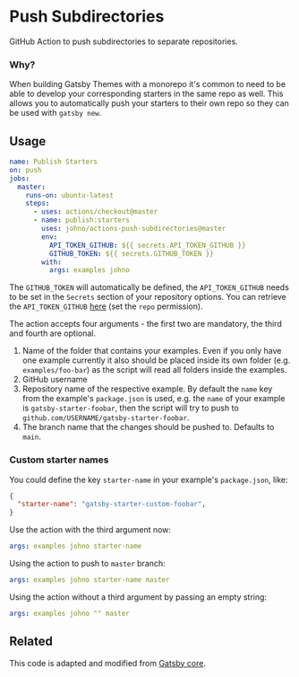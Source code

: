 # Push Subdirectories

GitHub Action to push subdirectories to separate repositories.

### Why?

When building Gatsby Themes with a monorepo it's common to need to
be able to develop your corresponding starters in the same repo as
well. This allows you to automatically push your starters to their
own repo so they can be used with `gatsby new`.

## Usage

```yml
name: Publish Starters
on: push
jobs:
  master:
    runs-on: ubuntu-latest
    steps:
      - uses: actions/checkout@master
      - name: publish:starters
        uses: johno/actions-push-subdirectories@master
        env:
          API_TOKEN_GITHUB: ${{ secrets.API_TOKEN_GITHUB }}
          GITHUB_TOKEN: ${{ secrets.GITHUB_TOKEN }}
        with:
          args: examples johno
```

The `GITHUB_TOKEN` will automatically be defined, the `API_TOKEN_GITHUB` needs to be set in the `Secrets` section of your repository options. You can retrieve the `API_TOKEN_GITHUB` [here](https://github.com/settings/tokens) (set the `repo` permission).

The action accepts four arguments - the first two are mandatory, the third and fourth are optional.

1. Name of the folder that contains your examples. Even if you only have one example currently it also should be placed inside its own folder (e.g. `examples/foo-bar`) as the script will read all folders inside the examples.
2. GitHub username
3. Repository name of the respective example. By default the `name` key from the example's `package.json` is used, e.g. the `name` of your example is `gatsby-starter-foobar`, then the script will try to push to `github.com/USERNAME/gatsby-starter-foobar`.
4. The branch name that the changes should be pushed to. Defaults to `main`. 

### Custom starter names

You could define the key `starter-name` in your example's `package.json`, like:

```json
{
  "starter-name": "gatsby-starter-custom-foobar",
}
```

Use the action with the third argument now:

```yml
args: examples johno starter-name
```

Using the action to push to `master` branch:

```yml
args: examples johno starter-name master
```

Using the action without a third argument by passing an empty string:

```yml
args: examples johno "" master
```

## Related

This code is adapted and modified from [Gatsby core](https://github.com/gatsbyjs/gatsby/blob/8933ca9b3bf2c9b4fd580dd437d8695c3be705b7/scripts/clone-and-validate.sh).
